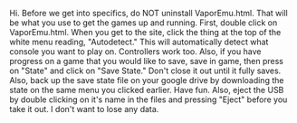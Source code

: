 Hi. Before we get into specifics, do NOT uninstall VaporEmu.html. That will be what you use to get the games up and running. First, double click on VaporEmu.html. When you get to the site, click the thing at the top of the white menu reading, "Autodetect." This will automatically detect what console you want to play on. Controllers work too. Also, if you have progress on a game that you would like to save, save in game, then press on "State" and click on "Save State." Don't close it out until it fully saves. Also, back up the save state file on your google drive by downloading the state on the same menu you clicked earlier. Have fun. Also, eject the USB by double clicking on it's name in the files and pressing "Eject" before you take it out. I don't want to lose any data.
